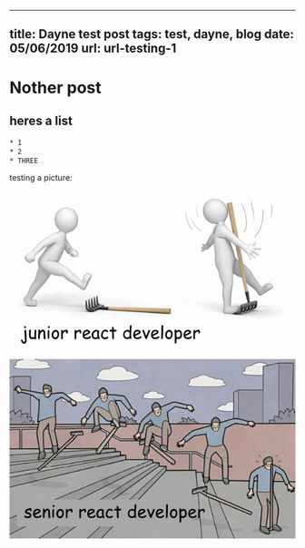 ----
title: Dayne test post
tags: test, dayne, blog
date: 05/06/2019
url: url-testing-1
----

# Nother post

## heres a list
    * 1
    * 2
    * THREE

testing a picture:
<img src='/images/atsdhmg8by811.png' alt='pic'></img>